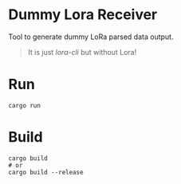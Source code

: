 # Dummy Lora Receiver
Tool to generate dummy LoRa parsed data output. 

> It is just _lora-cli_ but without Lora!

# Run
```shell
cargo run
```

# Build
```shell
cargo build
# or
cargo build --release
```